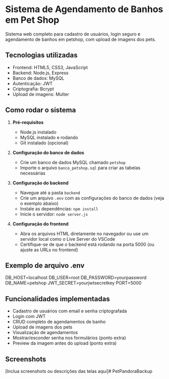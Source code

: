 # Sistema de Agendamento de Banhos em Pet Shop

Sistema web completo para cadastro de usuários, login seguro e agendamento de banhos em petshop, com upload de imagens dos pets.

## Tecnologias utilizadas

- Frontend: HTML5, CSS3, JavaScript
- Backend: Node.js, Express
- Banco de dados: MySQL
- Autenticação: JWT
- Criptografia: Bcrypt
- Upload de imagens: Multer

## Como rodar o sistema

1. **Pré-requisitos**
   - Node.js instalado
   - MySQL instalado e rodando
   - Git instalado (opcional)

2. **Configuração do banco de dados**
   - Crie um banco de dados MySQL chamado `petshop`
   - Importe o arquivo `banco_petshop.sql` para criar as tabelas necessárias

3. **Configuração do backend**
   - Navegue até a pasta `backend`
   - Crie um arquivo `.env` com as configurações do banco de dados (veja o exemplo abaixo)
   - Instale as dependências: `npm install`
   - Inicie o servidor: `node server.js`

4. **Configuração do frontend**
   - Abra os arquivos HTML diretamente no navegador ou use um servidor local como o Live Server do VSCode
   - Certifique-se de que o backend está rodando na porta 5000 (ou ajuste as URLs no frontend)

## Exemplo de arquivo .env
DB_HOST=localhost
DB_USER=root
DB_PASSWORD=yourpassword
DB_NAME=petshop
JWT_SECRET=yourjwtsecretkey
PORT=5000

## Funcionalidades implementadas

- Cadastro de usuários com email e senha criptografada
- Login com JWT
- CRUD completo de agendamentos de banho
- Upload de imagens dos pets
- Visualização de agendamentos
- Mostrar/esconder senha nos formulários (ponto extra)
- Preview da imagem antes do upload (ponto extra)

## Screenshots

[Inclua screenshots ou descrições das telas aqui]# PetPandoraBackup
